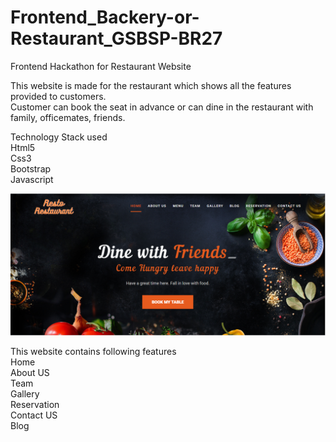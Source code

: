 # Frontend_Backery-or-Restaurant_GSBSP-BR27
Frontend Hackathon for Restaurant Website

This website is made for the restaurant which shows all the features provided to customers.<br>
Customer can book the seat in advance or can dine in the restaurant with family, officemates, friends.<br>

Technology Stack used <br> 
Html5<br>
Css3<br>
Bootstrap<br>
Javascript <br>

<img src="website.PNG"></img>

This website contains following features<br>
Home<br>About US<br>Team<br>Gallery<br>Reservation<br>Contact US<br>Blog<br> 
